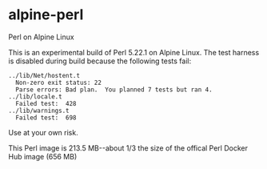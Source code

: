 # alpine-perl

Perl on Alpine Linux

This is an experimental build of Perl 5.22.1 on Alpine Linux. The test
harness is disabled during build because the following tests fail:

    ../lib/Net/hostent.t
      Non-zero exit status: 22
      Parse errors: Bad plan.  You planned 7 tests but ran 4.
    ../lib/locale.t
      Failed test:  428
    ../lib/warnings.t
      Failed test:  698

Use at your own risk.

This Perl image is 213.5 MB--about 1/3 the size of the offical Perl
Docker Hub image (656 MB)
